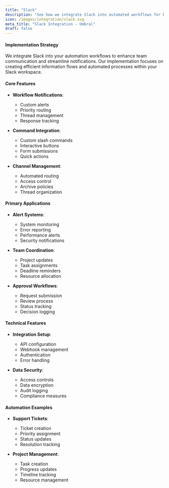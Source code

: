 ```yaml
---
title: "Slack"
description: "See how we integrate Slack into automated workflows for better team collaboration"
icon: /images/integration/slack.svg
meta_title: "Slack Integration - Umbral"
draft: false
---
```


#### Implementation Strategy

We integrate Slack into your automation workflows to enhance team communication and streamline notifications. Our implementation focuses on creating efficient information flows and automated processes within your Slack workspace.

#### Core Features

- **Workflow Notifications**:
  - Custom alerts
  - Priority routing
  - Thread management
  - Response tracking

- **Command Integration**:
  - Custom slash commands
  - Interactive buttons
  - Form submissions
  - Quick actions

- **Channel Management**:
  - Automated routing
  - Access control
  - Archive policies
  - Thread organization

#### Primary Applications

- **Alert Systems**:
  - System monitoring
  - Error reporting
  - Performance alerts
  - Security notifications

- **Team Coordination**:
  - Project updates
  - Task assignments
  - Deadline reminders
  - Resource allocation

- **Approval Workflows**:
  - Request submission
  - Review process
  - Status tracking
  - Decision logging

#### Technical Features

- **Integration Setup**:
  - API configuration
  - Webhook management
  - Authentication
  - Error handling

- **Data Security**:
  - Access controls
  - Data encryption
  - Audit logging
  - Compliance measures

#### Automation Examples

- **Support Tickets**:
  - Ticket creation
  - Priority assignment
  - Status updates
  - Resolution tracking

- **Project Management**:
  - Task creation
  - Progress updates
  - Timeline tracking
  - Resource management
